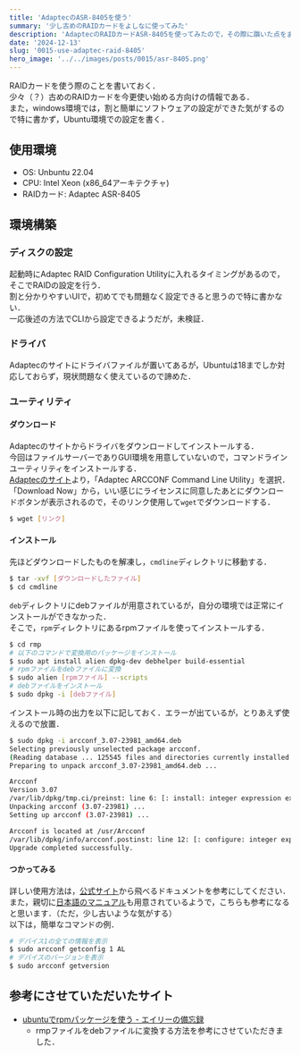 ```yaml
---
title: 'AdaptecのASR-8405を使う'
summary: '少し古めのRAIDカードをよしなに使ってみた'
description: 'AdaptecのRAIDカードASR-8405を使ってみたので，その際に躓いた点をまとめる．'
date: '2024-12-13'
slug: '0015-use-adaptec-raid-8405'
hero_image: '../../images/posts/0015/asr-8405.png'
---
```


RAIDカードを使う際のことを書いておく．<br/>
少々（？）古めのRAIDカードを今更使い始める方向けの情報である．<br/>
また，windows環境では，割と簡単にソフトウェアの設定ができた気がするので特に書かず，Ubuntu環境での設定を書く．

## 使用環境
- OS: Unbuntu 22.04
- CPU: Intel Xeon (x86_64アーキテクチャ)
- RAIDカード: Adaptec ASR-8405

## 環境構築
### ディスクの設定
起動時にAdaptec RAID Configuration Utilityに入れるタイミングがあるので，そこでRAIDの設定を行う．<br/>
割と分かりやすいUIで，初めてでも問題なく設定できると思うので特に書かない．<br/>
一応後述の方法でCLIから設定できるようだが，未検証．

### ドライバ
Adaptecのサイトにドライバファイルが置いてあるが，Ubuntuは18までしか対応しておらず，現状問題なく使えているので諦めた．

### ユーティリティ
#### ダウンロード
Adaptecのサイトからドライバをダウンロードしてインストールする．<br/>
今回はファイルサーバーでありGUI環境を用意していないので，コマンドラインユーティリティをインストールする．<br/>
[Adaptecのサイト](https://storage.microsemi.com/en-us/downloads/storage_manager/sm/productid=asr-8405&dn=adaptec+raid+8405.php)より，「Adaptec ARCCONF Command Line Utility」を選択．<br/>
「Download Now」から，いい感じにライセンスに同意したあとにダウンロードボタンが表示されるので，そのリンク使用して`wget`でダウンロードする．<br/>
```bash
$ wget [リンク]
```

#### インストール
先ほどダウンロードしたものを解凍し，`cmdline`ディレクトリに移動する．
```bash
$ tar -xvf [ダウンロードしたファイル]
$ cd cmdline
```
 

`deb`ディレクトリにdebファイルが用意されているが，自分の環境では正常にインストールができなかった．<br/>
そこで，`rpm`ディレクトリにあるrpmファイルを使ってインストールする．
```bash
$ cd rmp
# 以下のコマンドで変換用のパッケージをインストール
$ sudo apt install alien dpkg-dev debhelper build-essential 
# rpmファイルをdebファイルに変換
$ sudo alien [rpmファイル] --scripts
# debファイルをインストール
$ sudo dpkg -i [debファイル]
```
インストール時の出力を以下に記しておく．エラーが出ているが，とりあえず使えるので放置．
```bash
$ sudo dpkg -i arcconf_3.07-23981_amd64.deb
Selecting previously unselected package arcconf.
(Reading database ... 125545 files and directories currently installed.)
Preparing to unpack arcconf_3.07-23981_amd64.deb ...

Arcconf
Version 3.07
/var/lib/dpkg/tmp.ci/preinst: line 6: [: install: integer expression expected
Unpacking arcconf (3.07-23981) ...
Setting up arcconf (3.07-23981) ...

Arcconf is located at /usr/Arcconf
/var/lib/dpkg/info/arcconf.postinst: line 12: [: configure: integer expression expected
Upgrade completed successfully.
```

#### つかってみる
詳しい使用方法は，[公式サイト](https://storage.microsemi.com/en-us/support/raid/sas_raid/asr-8405/)から飛べるドキュメントを参考にしてください．<br/>
また，親切に[日本語のマニュアル](https://download.adaptec.com/pdfs/user_guides/ja/cli_v6_50_18570_users_guide_ja.pdf)も用意されているようで，こちらも参考になると思います．（ただ，少し古いような気がする）<br/>
以下は，簡単なコマンドの例．
```bash
# デバイス1の全ての情報を表示
$ sudo arcconf getconfig 1 AL
# デバイスのバージョンを表示
$ sudo arcconf getversion
```


## 参考にさせていただいたサイト
- [ubuntuでrpmパッケージを使う - エイリーの備忘録](https://youmjww.hatenablog.jp/entry/2017/05/16/ubuntu%E3%81%A7rpm%E3%83%91%E3%83%83%E3%82%B1%E3%83%BC%E3%82%B8%E3%82%92%E4%BD%BF%E3%81%86)
  - rmpファイルをdebファイルに変換する方法を参考にさせていただきました．